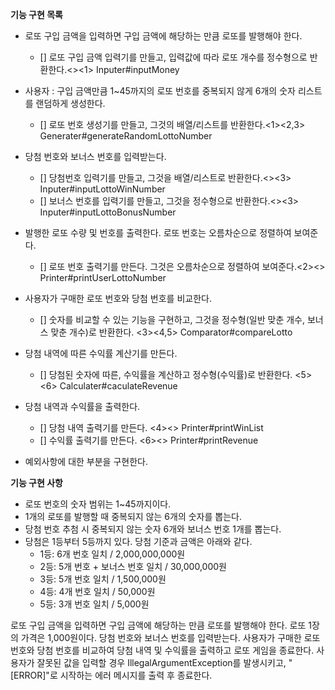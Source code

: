 **기능 구현 목록**

- 로또 구입 금액을 입력하면 구입 금액에 해당하는 만큼 로또를 발행해야 한다. 
    - [] 로또 구입 금액 입력기를 만들고, 입력값에 따라 로또 개수를 정수형으로 반환한다.<><1> Inputer#inputMoney

- 사용자 : 구입 금액만큼 1~45까지의 로또 번호를 중복되지 않게 6개의 숫자 리스트를 랜덤하게 생성한다.
    - [] 로또 번호 생성기를 만들고, 그것의 배열/리스트를 반환한다.<1><2,3> Generater#generateRandomLottoNumber

- 당첨 번호와 보너스 번호를 입력받는다.
    - [] 당첨번호 입력기를 만들고, 그것을 배열/리스트로 반환한다.<><3> Inputer#inputLottoWinNumber
    - [] 보너스 번호를 입력기를 만들고, 그것을 정수형으로 반환한다.<><3> Inputer#inputLottoBonusNumber

- 발행한 로또 수량 및 번호를 출력한다. 로또 번호는 오름차순으로 정렬하여 보여준다.
  - [] 로또 번호 출력기를 만든다. 그것은 오름차순으로 정렬하여 보여준다.<2><>  Printer#printUserLottoNumber

- 사용자가 구매한 로또 번호와 당첨 번호를 비교한다.
  - [] 숫자를 비교할 수 있는 기능을 구현하고, 그것을 정수형(일반 맞춘 개수, 보너스 맞춘 개수)로 반환한다. <3><4,5> Comparator#compareLotto

- 당첨 내역에 따른 수익률 계산기를 만든다.
  - [] 당첨된 숫자에 따른, 수익률을 계산하고 정수형(수익률)로 반환한다. <5><6> Calculater#caculateRevenue

- 당첨 내역과 수익률을 출력한다. 
  - [] 당첨 내역 출력기를 만든다. <4><> Printer#printWinList
  - [] 수익률 출력기를 만든다. <6><> Printer#printRevenue

- 예외사항에 대한 부분을 구현한다.



**기능 구현 사항**

- 로또 번호의 숫자 범위는 1~45까지이다.
- 1개의 로또를 발행할 때 중복되지 않는 6개의 숫자를 뽑는다.
- 당첨 번호 추첨 시 중복되지 않는 숫자 6개와 보너스 번호 1개를 뽑는다.
- 당첨은 1등부터 5등까지 있다. 당첨 기준과 금액은 아래와 같다.
    - 1등: 6개 번호 일치 / 2,000,000,000원
    - 2등: 5개 번호 + 보너스 번호 일치 / 30,000,000원
    - 3등: 5개 번호 일치 / 1,500,000원
    - 4등: 4개 번호 일치 / 50,000원
    - 5등: 3개 번호 일치 / 5,000원

로또 구입 금액을 입력하면 구입 금액에 해당하는 만큼 로또를 발행해야 한다.
로또 1장의 가격은 1,000원이다.
당첨 번호와 보너스 번호를 입력받는다.
사용자가 구매한 로또 번호와 당첨 번호를 비교하여 당첨 내역 및 수익률을 출력하고 로또 게임을 종료한다.
사용자가 잘못된 값을 입력할 경우 IllegalArgumentException를 발생시키고, "[ERROR]"로 시작하는 에러 메시지를 출력 후 종료한다.